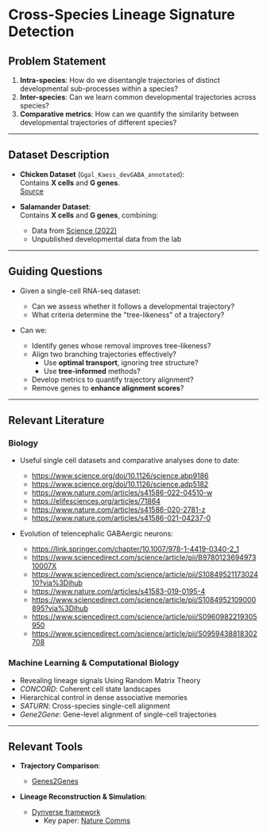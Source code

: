 # Cross-Species Lineage Signature Detection

## Problem Statement

1. **Intra-species**: How do we disentangle trajectories of distinct developmental sub-processes within a species?
2. **Inter-species**: Can we learn common developmental trajectories across species?
3. **Comparative metrics**: How can we quantify the similarity between developmental trajectories of different species?

---

## Dataset Description

- **Chicken Dataset** (`Ggal_Kaess_devGABA_annotated`):  
  Contains **X cells** and **G genes**.  
  [Source](https://www.science.org/doi/10.1126/science.adp5182)

- **Salamander Dataset**:  
  Contains **X cells** and **G genes**, combining:
  - Data from [Science (2022)](https://www.science.org/doi/10.1126/science.abp9186)
  - Unpublished developmental data from the lab

---

## Guiding Questions

- Given a single-cell RNA-seq dataset:
  - Can we assess whether it follows a developmental trajectory?
  - What criteria determine the "tree-likeness" of a trajectory?
  
- Can we:
  - Identify genes whose removal improves tree-likeness?
  - Align two branching trajectories effectively?
    - Use **optimal transport**, ignoring tree structure?
    - Use **tree-informed** methods?
  - Develop metrics to quantify trajectory alignment?
  - Remove genes to **enhance alignment scores**?

---

## Relevant Literature

### Biology
- Useful single cell datasets and comparative analyses done to date:
  - https://www.science.org/doi/10.1126/science.abp9186
  - https://www.science.org/doi/10.1126/science.adp5182
  - https://www.nature.com/articles/s41586-022-04510-w
  - https://elifesciences.org/articles/71864
  - https://www.nature.com/articles/s41586-020-2781-z
  - https://www.nature.com/articles/s41586-021-04237-0

- Evolution of telencephalic GABAergic neurons:
  - https://link.springer.com/chapter/10.1007/978-1-4419-0340-2_1
  - https://www.sciencedirect.com/science/article/pii/B978012369497310007X
  - https://www.sciencedirect.com/science/article/pii/S1084952117302410?via%3Dihub
  - https://www.nature.com/articles/s41583-019-0195-4
  - https://www.sciencedirect.com/science/article/pii/S1084952109000895?via%3Dihub
  - https://www.sciencedirect.com/science/article/pii/S0960982219305950
  - https://www.sciencedirect.com/science/article/pii/S0959438818302708

### Machine Learning & Computational Biology
- Revealing lineage signals Using Random Matrix Theory
- *CONCORD*: Coherent cell state landscapes
- Hierarchical control in dense associative memories
- *SATURN*: Cross-species single-cell alignment
- *Gene2Gene*: Gene-level alignment of single-cell trajectories

---

## Relevant Tools

- **Trajectory Comparison**:
  - [Genes2Genes](https://github.com)

- **Lineage Reconstruction & Simulation**:
  - [Dynverse framework](https://github.com/dynverse)
    - Key paper: [Nature Comms](https://www.nature.com/articles/s41467-021-24152-2)
